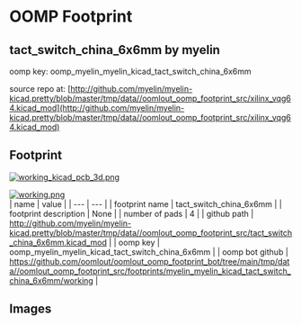 # OOMP Footprint  
## tact_switch_china_6x6mm  by myelin  
  
oomp key: oomp_myelin_myelin_kicad_tact_switch_china_6x6mm  
  
source repo at: [http://github.com/myelin/myelin-kicad.pretty/blob/master/tmp/data//oomlout_oomp_footprint_src/xilinx_vqg64.kicad_mod](http://github.com/myelin/myelin-kicad.pretty/blob/master/tmp/data//oomlout_oomp_footprint_src/xilinx_vqg64.kicad_mod)  
## Footprint  
  
[![working_kicad_pcb_3d.png](working_kicad_pcb_3d_600.png)](working_kicad_pcb_3d.png)  
  
[![working.png](working_600.png)](working.png)  
| name | value | 
| --- | --- | 
| footprint name | tact_switch_china_6x6mm | 
| footprint description | None | 
| number of pads | 4 | 
| github path | http://github.com/myelin/myelin-kicad.pretty/blob/master/tmp/data//oomlout_oomp_footprint_src/tact_switch_china_6x6mm.kicad_mod | 
| oomp key | oomp_myelin_myelin_kicad_tact_switch_china_6x6mm | 
| oomp bot github | https://github.com/oomlout/oomlout_oomp_footprint_bot/tree/main/tmp/data//oomlout_oomp_footprint_src/footprints/myelin_myelin_kicad_tact_switch_china_6x6mm/working | 
## Images  
